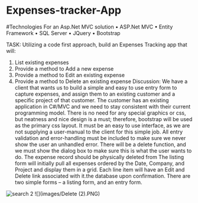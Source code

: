 # Expenses-tracker-App
#Technologies
For an Asp.Net MVC solution 
• ASP.Net MVC
• Entity Framework
• SQL Server
• JQuery
• Bootstrap

TASK:
Utilizing a code first approach, build an Expenses Tracking app that will:
1. List existing expenses
2. Provide a method to Add a new expense
3. Provide a method to Edit an existing expense
4. Provide a method to Delete an existing expense
Discussion:
We have a client that wants us to build a simple and easy to use entry form to capture expenses, and assign
them to an existing customer and a specific project of that customer. The customer has an existing application
in C#/MVC and we need to stay consistent with their current programming model. There is no need for any
special graphics or css, but neatness and nice design is a must; therefore, bootstrap will be used as the primary
css layout.
It must be an easy to use interface, as we are not supplying a user-manual to the client for this simple job. All
entry validation and error-handling must be included to make sure we never show the user an unhandled
error. There will be a delete function, and we must show the dialog box to make sure this is what the user
wants to do. 
The expense record should be physically deleted from The listing form will initially pull all expenses ordered by the Date, Company, and Project and display them in a
grid. Each line item will have an Edit and Delete link associated with it.the database upon confirmation.
There are two simple forms – a listing form, and an entry form.


![search 2](https://user-images.githubusercontent.com/29130101/45561535-fdff6f80-b815-11e8-9cfd-9565f5fde22b.PNG)
![](images/Delete (2).PNG)

